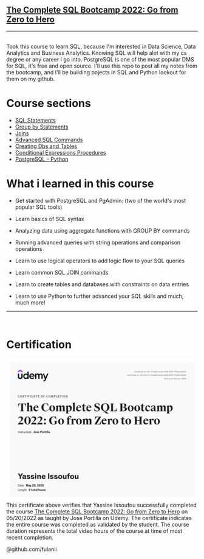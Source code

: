 ## [The Complete SQL Bootcamp 2022: Go from Zero to Hero](https://www.udemy.com/course/the-complete-sql-bootcamp/)
---

<br>
Took this course to learn SQL, because I'm interested in Data Science, Data Analytics and Business Analytics. Knowing SQL will help alot with my cs degree or any career I go into. PostgreSQL is one of the most popular DMS for SQL, it's free and open source. I'll use this repo to post all my notes from the bootcamp, and I'll be building pojects in SQL and Python lookout for them on my github. 

<br>

# Course sections
- [SQL Statements](SQL-Statements)
- [Group by Statements](GROUP-BY-Statements)
- [Joins](Joins)
- [Advanced SQL Commands](Advanced-SQL-Commands)
- [Creating Dbs and Tables](Creating-DB-Tables)
- [Conditional Expressions Procedures](Conditional-Expressions-Procedures)
- [PostgreSQL - Python](PostgreSQL-Python)

# What i learned in this course
- Get started with PostgreSQL and PgAdmin: (two of the world's most popular SQL tools)

- Learn basics of SQL syntax

- Analyzing data using aggregate functions with GROUP BY commands

- Running advanced queries with string operations and comparison operations

- Learn to use logical operators to add logic flow to your SQL queries

- Learn common SQL JOIN commands

- Learn to create tables and databases with constraints on data entries

- Learn to use Python to further advanced your SQL skills and much, much more!
---

<br>

# Certification
![certification](certification.jpeg)
This certificate above verifies that Yassine Issoufou successfully completed the course [The Complete SQL Bootcamp 2022: Go from Zero to Hero](https://www.udemy.com/course/the-complete-sql-bootcamp/) on 05/20/2022 as taught by Jose Portilla on Udemy. The certificate indicates the entire course was completed as validated by the student. The course duration represents the total video hours of the course at time of most recent completion.

@github.com/fulanii


